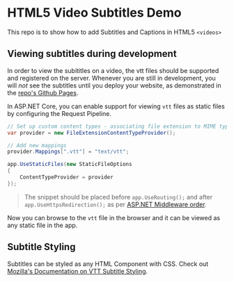# HTML5 Video Subtitles Demo
This repo is to show how to add Subtitles and Captions in HTML5 `<videos>`

## Viewing subtitles during development
In order to view the subititles on a video, the vtt files should be supported and registered on the server. Whenever you are still in development, you will *not* see the subtitles until you deploy your website, as demonstrated in the [repo's Github Pages](https://youssefwaelmohamedlotfy.github.io/HTML5-Video-Subtitles/). 

In ASP.NET Core, you can enable support for viewing `vtt` files as static files by configuring the Request Pipeline.

```c#
// Set up custom content types - associating file extension to MIME type
var provider = new FileExtensionContentTypeProvider();

// Add new mappings
provider.Mappings[".vtt"] = "text/vtt";

app.UseStaticFiles(new StaticFileOptions 
{ 
    ContentTypeProvider = provider
});
```
> The snippet should be placed before `app.UseRouting();` and after `app.UseHttpsRedirection();` as per [ASP.NET Middleware order](https://docs.microsoft.com/en-us/aspnet/core/fundamentals/middleware/?view=aspnetcore-6.0#order).

Now you can browse to the `vtt` file in the browser and it can be viewed as any static file in the app.

## Subtitle Styling
Subtitles can be styled as any HTML Component with CSS. Check out [Mozilla's Documentation on VTT Subtitle Styling](https://developer.mozilla.org/en-US/docs/Web/API/WebVTT_API#styling_webvtt_cues).